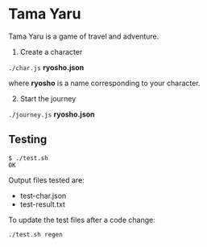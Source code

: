 # Tama Yaru

Tama Yaru is a game of travel and adventure.

1. Create a character

`./char.js` **ryosho.json**

where **ryosho** is a name corresponding to your character.

2. Start the journey

`./journey.js` **ryosho.json**

## Testing

```
$ ./test.sh
OK
```

Output files tested are:
* test-char.json
* test-result.txt

To update the test files after a code change:

```
./test.sh regen
```
